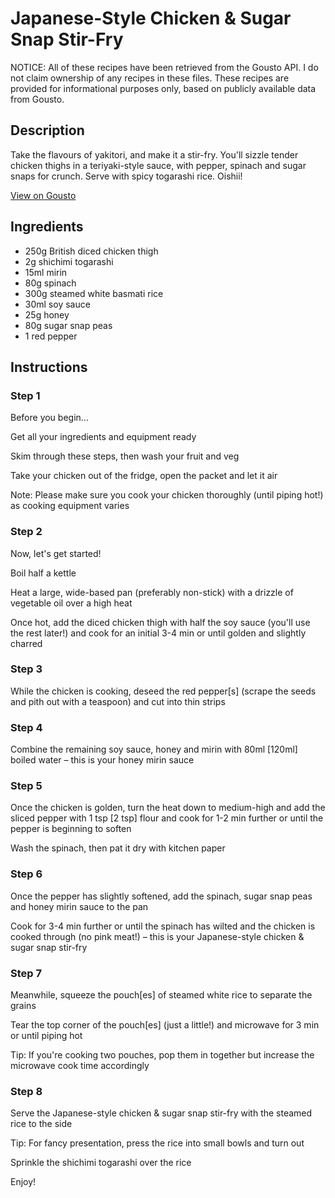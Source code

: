 # Japanese-Style Chicken & Sugar Snap Stir-Fry

NOTICE: All of these recipes have been retrieved from the Gousto API. I do not claim ownership of any recipes in these files. These recipes are provided for informational purposes only, based on publicly available data from Gousto.

## Description

Take the flavours of yakitori, and make it a stir-fry. You'll sizzle tender chicken thighs in a teriyaki-style sauce, with pepper, spinach and sugar snaps for crunch. Serve with spicy togarashi rice. Oishii!

[View on Gousto](https://www.gousto.co.uk/recipes/cookbook/japanese-style-chicken-sugar-snap-stir-fry)

## Ingredients

- 250g British diced chicken thigh
- 2g shichimi togarashi
- 15ml mirin
- 80g spinach
- 300g steamed white basmati rice
- 30ml soy sauce
- 25g honey
- 80g sugar snap peas
- 1 red pepper

## Instructions


### Step 1

Before you begin...

Get all your ingredients and equipment ready

Skim through these steps, then wash your fruit and veg

Take your chicken out of the fridge, open the packet and let it air

Note: Please make sure you cook your chicken thoroughly (until piping hot!) as cooking equipment varies


### Step 2

Now, let's get started!

Boil half a kettle

Heat a large, wide-based pan (preferably non-stick) with a drizzle of vegetable oil over a high heat

Once hot, add the diced chicken thigh with half the soy sauce (you'll use the rest later!) and cook for an initial 3-4 min or until golden and slightly charred


### Step 3

While the chicken is cooking, deseed the red pepper<span class="text-danger">[s]</span> (scrape the seeds and pith out with a teaspoon) and cut into thin strips


### Step 4

Combine the remaining soy sauce, honey and mirin with 80ml <span class="text-danger">[120ml]</span> boiled water – this is your honey mirin sauce


### Step 5

Once the chicken is golden, turn the heat down to medium-high and add the sliced pepper with 1 tsp <span class="text-danger">[2 tsp]</span> flour and cook for 1-2 min further or until the pepper is beginning to soften

Wash the spinach, then pat it dry with kitchen paper


### Step 6

Once the pepper has slightly softened, add the spinach, sugar snap peas and honey mirin sauce to the pan

Cook for 3-4 min further or until the spinach has wilted and the chicken is cooked through (no pink meat!) – this is your Japanese-style chicken & sugar snap stir-fry


### Step 7

Meanwhile, squeeze the pouch<span class="text-danger">[es]</span> of steamed white rice to separate the grains

Tear the top corner of the pouch<span class="text-danger">[es]</span> (just a little!) and microwave for 3 min or until piping hot

Tip: If you're cooking two pouches, pop them in together but increase the microwave cook time accordingly

### Step 8

Serve the Japanese-style chicken & sugar snap stir-fry with the steamed rice to the side

Tip: For fancy presentation, press the rice into small bowls and turn out

Sprinkle the shichimi togarashi over the rice

Enjoy!

